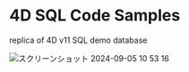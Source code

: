 # 4D SQL Code Samples
replica of 4D v11 SQL demo database

![スクリーンショット 2024-09-05 10 53 16](https://github.com/user-attachments/assets/ca5294e9-ed2f-47a6-9f10-5e138e096f0b)
